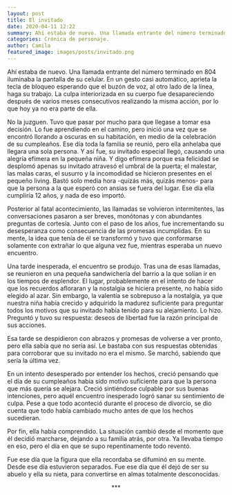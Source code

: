 ```yaml
---
layout: post
title: El invitado
date: 2020-04-11 12:22
summary: Ahí estaba de nuevo. Una llamada entrante del número terminado en 804 iluminaba la  pantalla de su celular. En un gesto casi automático, aprieta la tecla de bloqueo esperando  que el buzón de voz, al otro lado de la línea, haga su trabajo. La culpa interiorizada en su  cuerpo fue desapareciendo después de varios meses consecutivos realizando la misma  acción, por lo que hoy ya no era parte de ella.
categories: Crónica de personaje.
author: Camila
featured_image: images/posts/invitado.png
---
```


Ahí estaba de nuevo. Una llamada entrante del número terminado en 804 iluminaba la  pantalla de su celular. En un gesto casi automático, aprieta la tecla de bloqueo esperando  que el buzón de voz, al otro lado de la línea, haga su trabajo. La culpa interiorizada en su  cuerpo fue desapareciendo después de varios meses consecutivos realizando la misma  acción, por lo que hoy ya no era parte de ella.  

No la juzguen. Tuvo que pasar por mucho para que llegase a tomar esa decisión. Lo fue  aprendiendo en el camino, pero inició una vez que se encontró llorando a oscuras en su  habitación, en medio de la celebración de su cumpleaños. Ese día toda la familia se reunió,  pero ella anhelaba que llegara una sola persona. Y así fue, su invitado especial llegó,  causando una alegría efímera en la pequeña niña. Y digo efímera porque esa felicidad se  desplomó apenas su invitado atravesó el umbral de la puerta; el malestar, las malas caras, el  susurro y la incomodidad se hicieron presentes en el pequeño living. Bastó solo media hora  -quizás más, quizás menos- para que la persona a la que esperó con ansias se fuera del lugar.  Ese día ella cumpliría 12 años, y nada de eso importó.  

Posterior al fatal acontecimiento, las llamadas se volvieron intermitentes, las conversaciones  pasaron a ser breves, monótonas y con abundantes preguntas de cortesía. Junto con el paso  de los años, fue incrementando su desesperanza como consecuencia de las promesas  incumplidas. En su mente, la idea que tenía de él se transformó y tuvo que conformarse  solamente con extrañar lo que alguna vez fue, mientras esperaba un nuevo encuentro.

Una tarde inesperada, el encuentro se produjo. Tras una de esas llamadas, se reunieron en  una pequeña sandwichería del barrio a la que solían ir en los tiempos de esplendor. El lugar,  probablemente en el intento de hacer que los recuerdos afloraran y la nostalgia se hiciera  presente, no había sido elegido al azar. Sin embargo, la valentía se sobrepuso a la nostalgia,  ya que nuestra niña había crecido y adquirido la madurez suficiente para preguntar todos los  motivos que su invitado había tenido para su alejamiento. Lo hizo. Preguntó y tuvo su  respuesta: deseos de libertad fue la razón principal de sus acciones.  

Esa tarde se despidieron con abrazos y promesas de volverse a ver pronto, pero ella sabía  que no sería así. Le bastaba con sus respuestas obtenidas para corroborar que su invitado no  era el mismo. Se marchó, sabiendo que sería la última vez.

En un intento desesperado por entender los hechos, creció pensando que el día de su  cumpleaños había sido motivo suficiente para que la persona que más quería se alejara.  Creció sintiéndose culpable por sus buenas intenciones, pero aquél encuentro inesperado  logró sanar su sentimiento de culpa. Pese a que todo aconteció durante el proceso de  divorcio, se dio cuenta que todo había cambiado mucho antes de que los hechos sucedieran.

Por fin, ella había comprendido. La situación cambió desde el momento que él decidió  marcharse, dejando a su familia atrás, por otra. Ya llevaba tiempo en eso, pero el día en que  se supo repentinamente todo reventó.  

Fue ese día que la figura que ella recordaba se difuminó en su mente. Desde ese día  estuvieron separados. Fue ese día que él dejó de ser su abuelo y ella su nieta, para  convertirse en almas totalmente desconocidas.



<center> *** </center>
